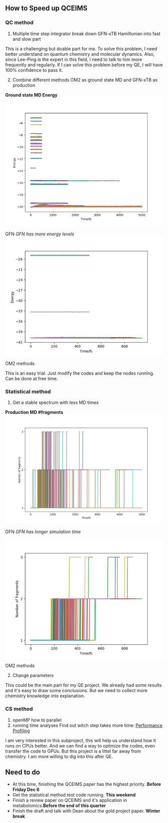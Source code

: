 ## How to Speed up QCEIMS
### QC method
1. Multiple time step integrator
  break down GFN-xTB Hamiltonian into fast and slow part
  
 This is a challenging but doable part for me. To solve this problem, I need better understand on 
 quantum chemistry and molecular dynamics. Also, since Lee-Ping is the expert in this field,
 I need to talk to him more frequently and regularly. If I can solve this problem before my QE, 
 I will have 100% confidence to pass it.
 
 
2. Combine different methods
  OM2 as ground state MD and GFN-xTB as production
  
  **Ground state MD Energy**  
  ![GFN_energy](/image/new143energy.png)
  
  GFN *GFN has more energy levels*
  ![OM2_energy](/image/143energy.png)
  
  OM2 methods 
  
  This is an easy trial. Just modify the codes and keep the nodes running. Can be done at free time.
  
  
### Statistical method
1. Get a stable spectrum with less MD times

**Production MD #fragments**
  ![GFN_fragment](/image/newversion143.png)
  
  GFN *GFN has longer simulation time*
  
  ![OM2_fragment](/image/143fragments.png)
  
  OM2 methods

2. Change parameters

This could be the main part for my QE project. We already had some results and it's easy 
to draw some conclusions. But we need to collect more chemistry knowledge into explanation.


### CS method
1. openMP
  how to parallel
2. running time analyses
  Find out witch step takes more time:
  [Performance Profiling](https://docs.oracle.com/cd/E19957-01/805-4940/6j4m1u7q2/index.html)
  
  
I am very interested in this subproject, this will help us understand how it runs on CPUs better.
And we can find a way to optimize the codes, even transfer the code to GPUs. But this project is 
a littel far away from chemistry. I am more willing to dig into this after QE. 

## Need to do
* At this time, finishing the QCEIMS paper has the highest priority. **Before Friday Dec 6**
* Get the statistical method test code running. **This weekend**
* Finish a review paper on QCEIMS and it's application in metabolomics.**Before the end of this quarter**
* Finish the draft and talk with Dean about the gold project paper. **Winter break**

